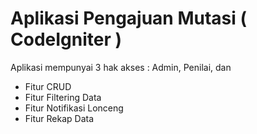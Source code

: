 # Aplikasi Pengajuan  Mutasi ( CodeIgniter )

Aplikasi mempunyai 3 hak akses : Admin, Penilai, dan 
- Fitur CRUD
- Fitur Filtering Data
- Fitur Notifikasi Lonceng
- Fitur Rekap Data
